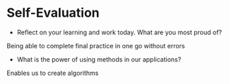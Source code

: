 # Self-Evaluation

- Reflect on your learning and work today. What are you most proud of?

Being able to complete final practice in one go without errors

- What is the power of using methods in our applications?

Enables us to create algorithms